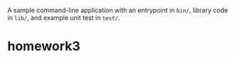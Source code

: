 A sample command-line application with an entrypoint in `bin/`, library code
in `lib/`, and example unit test in `test/`.
# homework3
